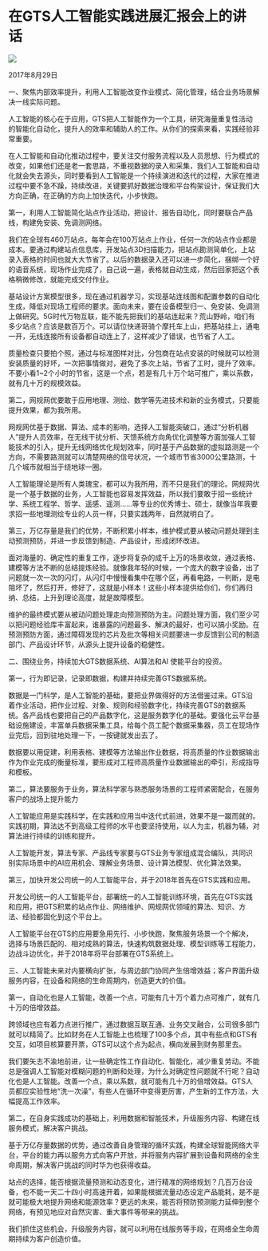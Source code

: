 # 在GTS人工智能实践进展汇报会上的讲话
<img class="pv" src="https://api.visitor.plantree.me/visitor-badge/pv?namespace=plantree.me&key=renzhengfei-speeches/./docs/speeches/2017/08/任总在GTS人工智能实践进展汇报会上的讲话.md">


2017年8月29日



一、聚焦内部效率提升，利用人工智能改变作业模式、简化管理，结合业务场景解决一线实际问题。

人工智能的核心在于应用，GTS把人工智能作为一个工具，研究海量重复性活动的智能化自动化，提升人的效率和辅助人的工作。从你们的探索来看，实践经验非常重要。

在人工智能和自动化推动过程中，要关注交付服务流程以及人员思想、行为模式的改变，如果他们还是老一套思路，不重视数据的录入和采集，我们人工智能和自动化就会失去源头，同时要看到人工智能是一个持续演进和迭代的过程，大家在推进过程中要不急不躁，持续改进，关键要抓好数据治理和平台构架设计，保证我们大方向正确，在正确的方向上加快迭代，小步快跑。

第一，利用人工智能简化站点作业活动，把设计、报告自动化，同时要联合产品线，构建免安装、免调测网络。

我们在全球有460万站点，每年会在100万站点上作业，任何一次的站点作业都是成本。要通过构建站点信息库，开发站点3D扫描能力，把站点勘测简单化，上站录入表格的时间也就大大节省了。以后的数据录入还可以进一步简化，捆绑一个好的语音系统，现场作业完成了，自己说一遍，表格就自动生成，然后回家把这个表格稍微修改，就能完成交付作业。

基站设计方案模型很多，现在通过机器学习，实现基站连线图和配置参数的自动化生成，降低对现场工程师的要求。面向未来，要在设备模型归一、免安装、免调测上做研究。5G时代万物互联，能不能先把我们的基站连起来？荒山野岭，咱们有多少站点？应该是数百万个。可以请位快递哥骑个摩托车上山，把基站挂上，通电一开，无线连接所有设备都自动连上了，这样减少了错误，也节省了人工。

质量检查只要拍个照，通过与标准图样对比，分包商在站点安装的时候就可以检测安装质量的好坏，一次把事情做对，避免了多次上站，节省了工时，提升了效率。不要小看1~2个小时的节省，这是一个点，若是有几十万个站可推广，乘以系数，就有几十万的规模效益。

第二，网规网优要敢于应用地理、测绘、数学等先进技术和新的业务模式，只要能提升效果，都为我所用。

网规网优基于数据、算法、成本的影响，选择人工智能突破口，通过“分析机器人”提升人员效率，在无线干扰分析、天馈系统方向角优化调整等方面加强人工智能技术的引入，提升无线网络优化规划效率，同时基于产品数据的虚拟路测是一个方向，不需要路测就可以清楚网络的信号状况，一个城市节省3000公里路测，十几个城市就相当于绕地球一圈。

人工智能理论是所有人类瑰宝，都可以为我所用，而不只是我们的理论。网规网优是一个基于数据的业务，人工智能也容易发挥效益，所以我们要敢于招一些统计学、系统工程学、哲学、遥感、遥测……等专业的优秀博士、硕士，就像当年我要求招一些地理测绘专业的人员一样，只要实践两年，自然就明白了。

第三，万亿存量是我们的优势，不断积累小样本，维护模式要从被动问题处理到主动预测预防，并进一步反馈到制造、产品设计，形成闭环改进。

面对海量的、确定性的重复工作，逐步将复杂的成千上万的场景收敛，通过表格、建模等方法不断的总结提炼经验。就像我年轻的时候，一个庞大的数字设备，出了问题就一次一次的闪灯，从闪灯中慢慢看集中在哪个区，再看电路，一判断，是电阻坏了，然后打开，修好了，这就是小样本！这些小样本提供给你们，你们再归纳、总结，上升到理论高度，就是故障模型。

维护的最终模式要从被动问题处理走向预测预防为主。问题处理方面，我们至少可以把问题经验库丰富起来，谁暴露的问题最多、解决的最好，也可以搞小奖励。在预测预防方面，通过障碍发现的芯片及批次等相关问题要进一步反馈到公司的制造部门、产品设计环节，从源头上提升设备的稳健性。

二、围绕业务，持续加大GTS数据系统、AI算法和AI 使能平台的投资。

第一，行为即记录，记录即数据，构建并持续完善GTS数据系统。

数据是一门科学，是人工智能的基础，要把业界做得好的方法借鉴过来。GTS沿着作业活动，把作业过程、对象、规则和经验数字化，持续完善GTS的数据系统。各产品线也要把自己的产品数字化，这是服务数字化的基础。要强化云平台基础设施建设，丰富单兵数据采集工具，给每个员工配个数据采集器，员工在现场作业完后，回到驻地处理一下，一按键就发出去了。

数据要以用促建，利用表格、建模等方法输出作业数据，将高质量的作业数据输出作为作业完成的衡量标准，要形成对工程师高质量作业数据输出的牵引，形成指导和模板。

第二，算法要服务于业务，算法科学家与熟悉服务场景的工程师紧密配合，在服务客户的战场上提升能力

人工智能应用是实践科学，在实践和应用当中迭代式前进，效果不是一蹴而就的。实践初期，算法达不到高级工程师的水平也要坚持使用，以人为主，机器为辅，对算法进行持续的训练和提升。

人工智能开发，算法专家、产品线专家要与GTS业务专家组成混合编队，共同识别实际场景中的AI应用机会、理解业务场景、设计算法模型、优化算法效果。

第三，加快开发公司统一的人工智能平台，并于2018年首先在GTS实践和应用。

开发公司统一的人工智能平台，部署统一的人工智能训练环境，首先在GTS实践和应用，把GTS积累的站点作业、网络维护、网规网优领域的算法、知识、方法、经验都固化到这个平台上。

人工智能平台在GTS的应用要急用先行、小步快跑，聚焦服务场景一个个解决，选择与场景匹配的、相对成熟的算法，快速构筑数据处理、模型训练等工程能力，边战斗边优化，并于2018年将平台部署在GTS系统上。

三、人工智能未来对内要横向扩张，与周边部门协同产生倍增效益；客户界面升级服务内容，在设备和网络的生命周期内，创造更大的价值。

第一，自动化也是人工智能，改善一个点，可能有几十万个着力点可推广，就有几十万的倍增效益。

跨领域也应有着力点进行推广，通过数据互联互通、业务交叉融合，公司很多部门就可以精简了。比如财务在人工智能上也梳理了100多个点，其中有些点和GTS有交互，如项目核算要开票，GTS可以这个点为起点，横向发展到财务那里去。

我们要矢志不渝地前进，让一些确定性工作自动化、智能化，减少重复劳动。不能总是强调人工智能对模糊问题的判断和处理，为什么对确定性问题就不行呢？自动化也是人工智能。改善一个点，乘以系数，就可能有几十万的倍增效益。GTS人员都应实验性地“洗一次澡”，有些人在循环中变得更厉害，产生新的工作方法，大幅提高工作效率。

第二，在自身实践成功的基础上，利用数据和智能技术，升级服务内容、构建在线服务模式，解决客户挑战。

基于万亿存量数据的优势，通过改善自身管理的循环实践，构建全球智能网络大平台，平台的能力再以服务方式向客户开放，并将服务内容扩展到设备和网络的全生命周期，解决客户挑战的同时华为也获得收益。

站点的选择，能否根据流量预测和动态变化，进行精准的网络规划？几百万台设备，也不能一天二十四小时高速开着，如果能根据流量动态设定产品能耗，是不是就可能极大地提升网络和能源效率？更远的未来，能否将预防预测能力延伸到整个网络，有预见地应对自然灾害、重大事件等带来的挑战。

我们抓住这些机会，升级服务内容，就可以利用在线服务等手段，在网络全生命周期持续为客户创造价值。
